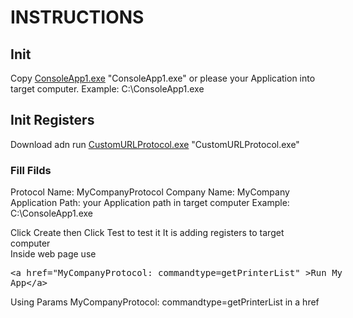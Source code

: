 # INSTRUCTIONS

## Init
Copy <a href="ConsoleApp1.exe" >ConsoleApp1.exe</a> "ConsoleApp1.exe" or please your Application into target computer. Example: C:\ConsoleApp1.exe
## Init Registers
Download adn run <a href="CustomURLProtocol.exe" >CustomURLProtocol.exe</a> "CustomURLProtocol.exe" 
###  Fill Filds 
Protocol Name: MyCompanyProtocol
Company Name: MyCompany
Application Path: your Application path in target computer Example: C:\ConsoleApp1.exe

Click Create then Click Test to test it
It is adding registers to target computer  
Inside web page use
<xmp><a href="MyCompanyProtocol: commandtype=getPrinterList" >Run My App</a></xmp>
Using Params  MyCompanyProtocol: commandtype=getPrinterList in a href